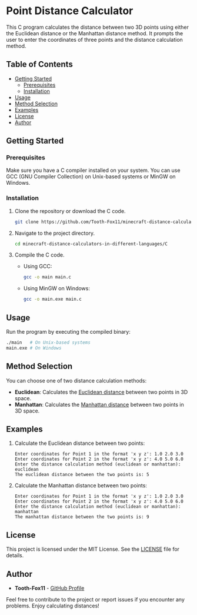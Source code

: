 # Point Distance Calculator

This C program calculates the distance between two 3D points using either the Euclidean distance or the Manhattan distance method. It prompts the user to enter the coordinates of three points and the distance calculation method.

## Table of Contents

- [Getting Started](#getting-started)
  - [Prerequisites](#prerequisites)
  - [Installation](#installation)
- [Usage](#usage)
- [Method Selection](#method-selection)
- [Examples](#examples)
- [License](#license)
- [Author](#author)

## Getting Started

### Prerequisites

Make sure you have a C compiler installed on your system. You can use GCC (GNU Compiler Collection) on Unix-based systems or MinGW on Windows.

### Installation

1. Clone the repository or download the C code.

   ```bash
   git clone https://github.com/Tooth-Fox11/minecraft-distance-calculators-in-different-languages.git
   ```

2. Navigate to the project directory.

   ```bash
   cd minecraft-distance-calculators-in-different-languages/C
   ```

3. Compile the C code.

   - Using GCC:

     ```bash
     gcc -o main main.c
     ```

   - Using MinGW on Windows:

     ```bash
     gcc -o main.exe main.c
     ```

## Usage

Run the program by executing the compiled binary:

```bash
./main   # On Unix-based systems
main.exe # On Windows
```

## Method Selection

You can choose one of two distance calculation methods:

- **Euclidean**: Calculates the [Euclidean distance](https://github.com/Tooth-Fox11/minecraft-distance-calculator#euclidean) between two points in 3D space.
- **Manhattan**: Calculates the [Manhattan distance](https://github.com/Tooth-Fox11/minecraft-distance-calculator#manhattan) between two points in 3D space.

## Examples

1. Calculate the Euclidean distance between two points:

   ```
   Enter coordinates for Point 1 in the format 'x y z': 1.0 2.0 3.0
   Enter coordinates for Point 2 in the format 'x y z': 4.0 5.0 6.0
   Enter the distance calculation method (euclidean or manhattan): euclidean
   The euclidean distance between the two points is: 5
   ```

2. Calculate the Manhattan distance between two points:

   ```
   Enter coordinates for Point 1 in the format 'x y z': 1.0 2.0 3.0
   Enter coordinates for Point 2 in the format 'x y z': 4.0 5.0 6.0
   Enter the distance calculation method (euclidean or manhattan): manhattan
   The manhattan distance between the two points is: 9
   ```

## License

This project is licensed under the MIT License. See the [LICENSE](https://github.com/Tooth-Fox11/minecraft-distance-calculators-in-different-languages/blob/main/LICENSE) file for details.

## Author

- **Tooth-Fox11** - [GitHub Profile](https://github.com/Tooth-Fox11)

Feel free to contribute to the project or report issues if you encounter any problems. Enjoy calculating distances!
